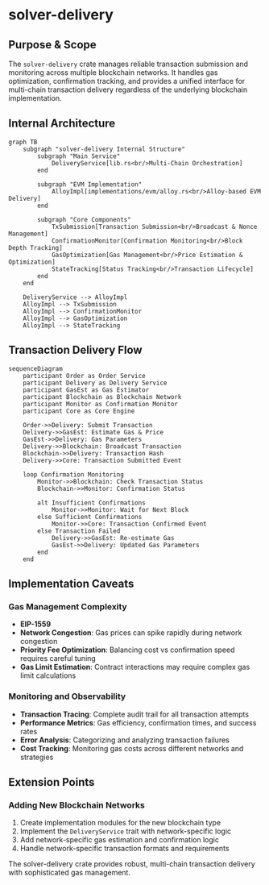 # solver-delivery

## Purpose & Scope

The `solver-delivery` crate manages reliable transaction submission and monitoring across multiple blockchain networks. It handles gas optimization, confirmation tracking, and provides a unified interface for multi-chain transaction delivery regardless of the underlying blockchain implementation.

## Internal Architecture

```mermaid
graph TB
    subgraph "solver-delivery Internal Structure"
        subgraph "Main Service"
            DeliveryService[lib.rs<br/>Multi-Chain Orchestration]
        end

        subgraph "EVM Implementation"
            AlloyImpl[implementations/evm/alloy.rs<br/>Alloy-based EVM Delivery]
        end

        subgraph "Core Components"
            TxSubmission[Transaction Submission<br/>Broadcast & Nonce Management]
            ConfirmationMonitor[Confirmation Monitoring<br/>Block Depth Tracking]
            GasOptimization[Gas Management<br/>Price Estimation & Optimization]
            StateTracking[Status Tracking<br/>Transaction Lifecycle]
        end
    end

    DeliveryService --> AlloyImpl
    AlloyImpl --> TxSubmission
    AlloyImpl --> ConfirmationMonitor
    AlloyImpl --> GasOptimization
    AlloyImpl --> StateTracking
```

## Transaction Delivery Flow

```mermaid
sequenceDiagram
    participant Order as Order Service
    participant Delivery as Delivery Service
    participant GasEst as Gas Estimator
    participant Blockchain as Blockchain Network
    participant Monitor as Confirmation Monitor
    participant Core as Core Engine

    Order->>Delivery: Submit Transaction
    Delivery->>GasEst: Estimate Gas & Price
    GasEst->>Delivery: Gas Parameters
    Delivery->>Blockchain: Broadcast Transaction
    Blockchain->>Delivery: Transaction Hash
    Delivery->>Core: Transaction Submitted Event

    loop Confirmation Monitoring
        Monitor->>Blockchain: Check Transaction Status
        Blockchain->>Monitor: Confirmation Status

        alt Insufficient Confirmations
            Monitor->>Monitor: Wait for Next Block
        else Sufficient Confirmations
            Monitor->>Core: Transaction Confirmed Event
        else Transaction Failed
            Delivery->>GasEst: Re-estimate Gas
            GasEst->>Delivery: Updated Gas Parameters
        end
    end
```

## Implementation Caveats

### Gas Management Complexity

- **EIP-1559**
- **Network Congestion**: Gas prices can spike rapidly during network congestion
- **Priority Fee Optimization**: Balancing cost vs confirmation speed requires careful tuning
- **Gas Limit Estimation**: Contract interactions may require complex gas limit calculations

### Monitoring and Observability

- **Transaction Tracing**: Complete audit trail for all transaction attempts
- **Performance Metrics**: Gas efficiency, confirmation times, and success rates
- **Error Analysis**: Categorizing and analyzing transaction failures
- **Cost Tracking**: Monitoring gas costs across different networks and strategies

## Extension Points

### Adding New Blockchain Networks

1. Create implementation modules for the new blockchain type
2. Implement the `DeliveryService` trait with network-specific logic
3. Add network-specific gas estimation and confirmation logic
4. Handle network-specific transaction formats and requirements

The solver-delivery crate provides robust, multi-chain transaction delivery with sophisticated gas management.
